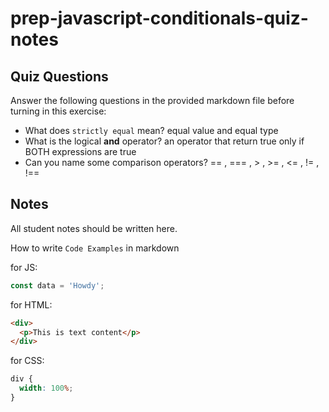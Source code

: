 # prep-javascript-conditionals-quiz-notes

## Quiz Questions

Answer the following questions in the provided markdown file before turning in this exercise:

- What does `strictly equal` mean?
  equal value and equal type
- What is the logical **and** operator?
  an operator that return true only if BOTH expressions are true
- Can you name some comparison operators?
  == , === , > , >= , <= , != , !==

## Notes

All student notes should be written here.

How to write `Code Examples` in markdown

for JS:

```javascript
const data = 'Howdy';
```

for HTML:

```html
<div>
  <p>This is text content</p>
</div>
```

for CSS:

```css
div {
  width: 100%;
}
```
